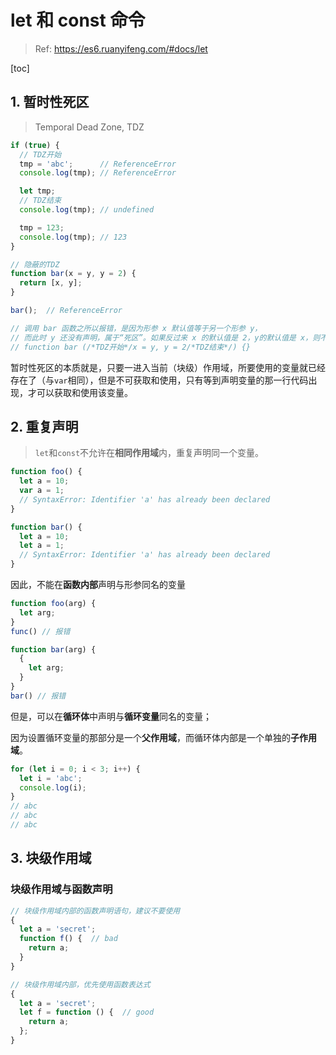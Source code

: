 # let 和 const 命令

> Ref: https://es6.ruanyifeng.com/#docs/let

[toc]

## 1. 暂时性死区
> Temporal Dead Zone, TDZ

```js
if (true) {
  // TDZ开始
  tmp = 'abc';      // ReferenceError
  console.log(tmp); // ReferenceError

  let tmp;
  // TDZ结束
  console.log(tmp); // undefined

  tmp = 123;
  console.log(tmp); // 123
}
```

```js
// 隐蔽的TDZ
function bar(x = y, y = 2) {
  return [x, y];
}

bar();  // ReferenceError

// 调用 bar 函数之所以报错，是因为形参 x 默认值等于另一个形参 y，
// 而此时 y 还没有声明，属于“死区”。如果反过来 x 的默认值是 2，y的默认值是 x，则不会报错。
// function bar (/*TDZ开始*/x = y, y = 2/*TDZ结束*/) {}
```

暂时性死区的本质就是，只要一进入当前（块级）作用域，所要使用的变量就已经存在了（与`var`相同），但是不可获取和使用，只有等到声明变量的那一行代码出现，才可以获取和使用该变量。

## 2. 重复声明

> `let`和`const`不允许在**相同作用域**内，重复声明同一个变量。

```js
function foo() {
  let a = 10;
  var a = 1;
  // SyntaxError: Identifier 'a' has already been declared
}

function bar() {
  let a = 10;
  let a = 1;
  // SyntaxError: Identifier 'a' has already been declared
}
```

因此，不能在**函数内部**声明与形参同名的变量

```js
function foo(arg) {
  let arg;
}
func() // 报错

function bar(arg) {
  {
    let arg;
  }
}
bar() // 报错
```

但是，可以在**循环体**中声明与**循环变量**同名的变量；

因为设置循环变量的那部分是一个**父作用域**，而循环体内部是一个单独的**子作用域**。

```js
for (let i = 0; i < 3; i++) {
  let i = 'abc';
  console.log(i);
}
// abc
// abc
// abc
```

## 3. 块级作用域

### 块级作用域与函数声明

```js
// 块级作用域内部的函数声明语句，建议不要使用
{
  let a = 'secret';
  function f() {  // bad
    return a;
  }
}

// 块级作用域内部，优先使用函数表达式
{
  let a = 'secret';
  let f = function () {  // good
    return a;
  };
}
```
